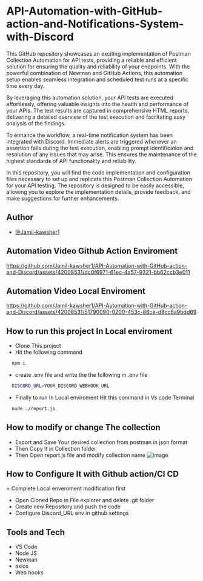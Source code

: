 # API-Automation-with-GitHub-action-and-Notifications-System-with-Discord


This GitHub repository showcases an exciting implementation of Postman Collection Automation for API tests, providing a reliable and efficient solution for ensuring the quality and reliability of your endpoints. With the powerful combination of Newman and GitHub Actions, this automation setup enables seamless integration and scheduled test runs at a specific time every day.

By leveraging this automation solution, your API tests are executed effortlessly, offering valuable insights into the health and performance of your APIs. The test results are captured in comprehensive HTML reports, delivering a detailed overview of the test execution and facilitating easy analysis of the findings.

To enhance the workflow, a real-time notification system has been integrated with Discord. Immediate alerts are triggered whenever an assertion fails during the test execution, enabling prompt identification and resolution of any issues that may arise. This ensures the maintenance of the highest standards of API functionality and reliability.

In this repository, you will find the code implementation and configuration files necessary to set up and replicate this Postman Collection Automation for your API testing. The repository is designed to be easily accessible, allowing you to explore the implementation details, provide feedback, and make suggestions for further enhancements.


## Author

- [@Jamil-kawsher1](https://www.github.com/Jamil-kawsher1)

## Automation Video Github Action Enviroment


https://github.com/Jamil-kawsher1/API-Automation-with-GitHub-action-and-Discord/assets/42008531/dc0f6971-61ec-4a57-9321-bb62ccb3e011



## Automation Video Local Enviroment

https://github.com/Jamil-kawsher1/API-Automation-with-GitHub-action-and-Discord/assets/42008531/51790090-0200-453c-86ce-d8cc6a9bdd69










## How to run this project In Local enviroment

- Clone This project
- Hit the following command
```bash
  npm i
```
- create .env file and  write the  the following in .env file
```bash
  DISCORD_URL=YOUR_DISCORD_WEBHOOK_URL
```
- Finally to run In Local enviroment Hit this command in Vs code Terminal
```bash
  node ./report.js
```


## How to modify or change The collection
- Export and Save Your desired collection from postman in json format
- Then Copy It in Collection folder
- Then Open report.js file and modify collection name
![image](https://github.com/Jamil-kawsher1/API-Automation-with-GitHub-action-and-Discord/assets/42008531/a87702f5-e3c3-4a57-9bf6-13420a4f4e74)

## How to Configure It with Github action/CI CD
= Complete   Local enveroment modification first 
- Open Cloned Repo in File explorer and delete .git folder
- Create new Repository and push the code 
-  Configure Discord_URL env in github settings

## Tools and Tech
- VS Code
- Node JS 
- Newman
- axios
- Web hooks











